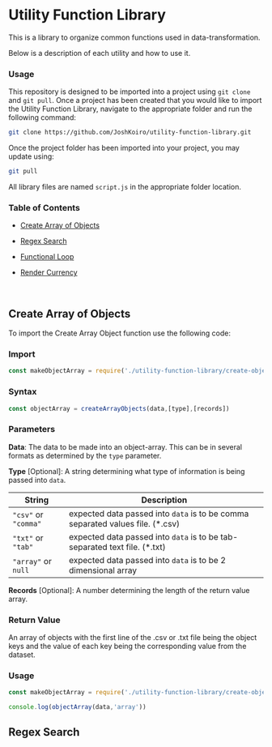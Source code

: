 # Utility Function Library

This is a library to organize common functions used in data-transformation.

Below is a description of each utility and how to use it.

### Usage

This repository is designed to be imported into a project using `git clone` and `git pull`. Once a project has been created that you would like to import the Utility Function Library, navigate to the appropriate folder and run the following command:

```sh
git clone https://github.com/JoshKoiro/utility-function-library.git
```

Once the project folder has been imported into your project, you may update using:

```sh
git pull
```

All library files are named `script.js` in the appropriate folder location.

### Table of Contents

- [Create Array of Objects](#create-array-of-objects)

- [Regex Search](#regex-search)

- [Functional Loop](#functional-loop)

- [Render Currency](#render-currency)

  ​
## Create Array of Objects

To import the Create Array Object function use the following code:

### Import

```javascript
const makeObjectArray = require('./utility-function-library/create-object-array/script.js')
```

### Syntax

```javascript
const objectArray = createArrayObjects(data,[type],[records])
```



### Parameters

**Data**: The data to be made into an object-array. This can be in several formats as determined by the `type` parameter.

**Type** [Optional]: A string determining what type of information is being passed into `data`. 

| String               | Description                              |
| -------------------- | ---------------------------------------- |
| `"csv"` or `"comma"` | expected data passed into `data` is to be comma separated values file. (*.csv) |
| `"txt"` or `"tab"`   | expected data passed into `data` is to be tab-separated text file. (*.txt) |
| `"array"` or `null`  | expected data passed into `data` is to be 2 dimensional array |

**Records** [Optional]: A number determining the length of the return value array.

### Return Value

An array of objects with the first line of the .csv or .txt file being the object keys and the value of each key being the corresponding value from the dataset.

### Usage

```javascript
const makeObjectArray = require('./utility-function-library/create-object-array/script.js')

console.log(objectArray(data,'array'))
```



## Regex Search